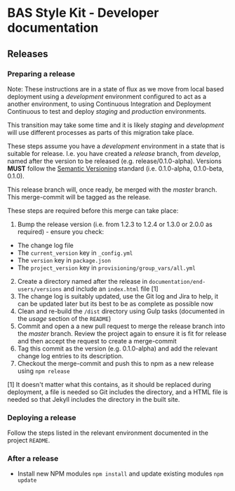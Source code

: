 # BAS Style Kit - Developer documentation

## Releases

### Preparing a release

Note: These instructions are in a state of flux as we move from local based deployment using a *development*
environment configured to act as a another environment, to using Continuous Integration and Deployment Continuous to
test and deploy *staging* and *production* environments.

This transition may take some time and it is likely *staging* and *development* will use different processes as parts
of this migration take place.

These steps assume you have a *development* environment in a state that is suitable for release. I.e. you have created
a *release* branch, from *develop*, named after the version to be released (e.g. release/0.1.0-alpha). Versions **MUST**
follow the [Semantic Versioning](http://semver.org/spec/v2.0.0.html) standard (i.e. 0.1.0-alpha, 0.1.0-beta, 0.1.0).

This release branch will, once ready, be merged with the *master* branch. This merge-commit will be tagged as the
release.

These steps are required before this merge can take place:

1. Bump the release version (i.e. from 1.2.3 to 1.2.4 or 1.3.0 or 2.0.0 as required) - ensure you check:
  * The change log file
  * The `current_version` key in `_config.yml`
  * The `version` key in `package.json`
  * The `project_version` key in `provisioning/group_vars/all.yml`
2. Create a directory named after the release in `documentation/end-users/versions` and include an `index.html` file [1]
3. The change log is suitably updated, use the Git log and Jira to help, it can be updated later but its best to be as
complete as possible now
4. Clean and re-build the `/dist` directory using Gulp tasks (documented in the *usage* section of the `README`)
5. Commit and open a a new pull request to merge the release branch into the *master* branch. Review the project again
to ensure it is fit for release and then accept the request to create a merge-commit
6. Tag this commit as the version (e.g. 0.1.0-alpha) and add the relevant change log entries to its description.
7. Checkout the merge-commit and push this to npm as a new release using `npm release`

[1] It doesn't matter what this contains, as it should be replaced during deployment, a file is needed so Git includes
the directory, and a HTML file is needed so that Jekyll includes the directory in the built site.

### Deploying a release

Follow the steps listed in the relevant environment documented in the project `README`.

### After a release

* Install new NPM modules `npm install` and update existing modules `npm update`
